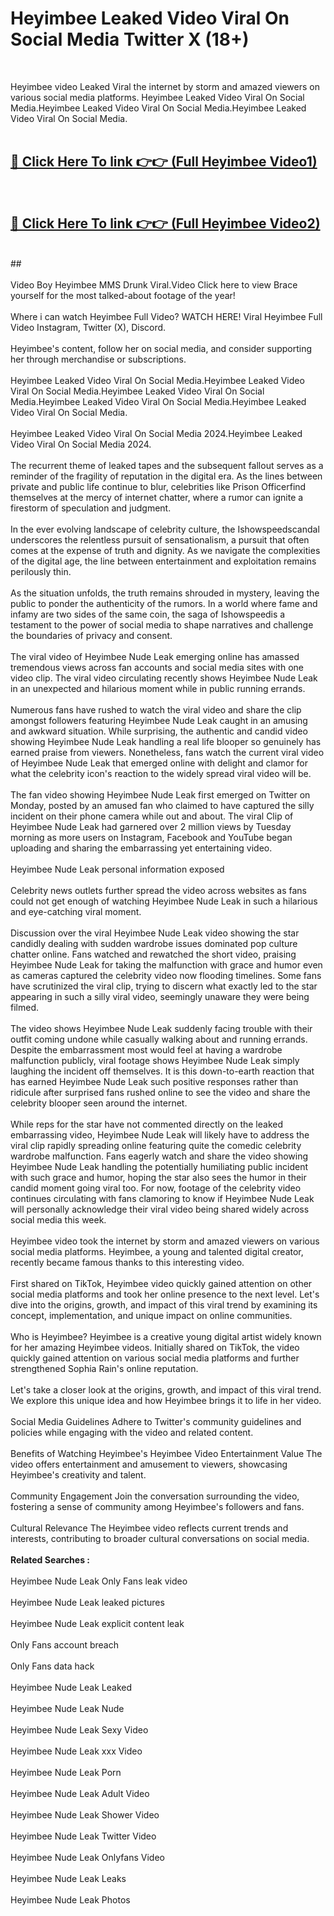 # Heyimbee Leaked Video Viral On Social Media Twitter X (18+) <br>
<br>

Heyimbee video Leaked Viral the internet by storm and amazed viewers on various social media platforms. Heyimbee Leaked Video Viral On Social Media.Heyimbee Leaked Video Viral On Social Media.Heyimbee Leaked Video Viral On Social Media.<br>
 <br>

##  <a href="https://play.trustnlinepharmacy.us?title=Full Heyimbee&ref=git">🔴 Click Here To link 👉👉 (Full Heyimbee Video1)</a><br>
  <br>

##  <a href="https://play.trustnlinepharmacy.us?title=Full Heyimbee&ref=git">🔴 Click Here To link 👉👉 (Full Heyimbee Video2)</a><br>
  <br>
  ##


  <br>

  <br>
Video Boy Heyimbee MMS Drunk Viral.Video Click here to view Brace yourself for the most talked-about footage of the year!
<br><br>
Where i can watch Heyimbee Full Video? WATCH HERE! Viral Heyimbee Full Video Instagram, Twitter (X), Discord.
<br><br>
Heyimbee's content, follow her on social media, and consider supporting her through merchandise or subscriptions.
<br><br>
Heyimbee Leaked Video Viral On Social Media.Heyimbee Leaked Video Viral On Social Media.Heyimbee Leaked Video Viral On Social Media.Heyimbee Leaked Video Viral On Social Media.Heyimbee Leaked Video Viral On Social Media.
<br><br>
Heyimbee Leaked Video Viral On Social Media 2024.Heyimbee Leaked Video Viral On Social Media 2024.
<br><br>
The recurrent theme of leaked tapes and the subsequent fallout serves as a reminder of the fragility of reputation in the digital era. As the lines between private and public life continue to blur, celebrities like Prison Officerfind themselves at the mercy of internet chatter, where a rumor can ignite a firestorm of speculation and judgment.
<br><br>
In the ever evolving landscape of celebrity culture, the Ishowspeedscandal underscores the relentless pursuit of sensationalism, a pursuit that often comes at the expense of truth and dignity. As we navigate the complexities of the digital age, the line between entertainment and exploitation remains perilously thin.
<br><br>
As the situation unfolds, the truth remains shrouded in mystery, leaving the public to ponder the authenticity of the rumors. In a world where fame and infamy are two sides of the same coin, the saga of Ishowspeedis a testament to the power of social media to shape narratives and challenge the boundaries of privacy and consent.
<br><br>
The viral video of Heyimbee Nude Leak emerging online has amassed tremendous views across fan accounts and social media sites with one video clip. The viral video circulating recently shows Heyimbee Nude Leak in an unexpected and hilarious moment while in public running errands.
<br><br>
Numerous fans have rushed to watch the viral video and share the clip amongst followers featuring Heyimbee Nude Leak caught in an amusing and awkward situation. While surprising, the authentic and candid video showing Heyimbee Nude Leak handling a real life blooper so genuinely has earned praise from viewers. Nonetheless, fans watch the current viral video of Heyimbee Nude Leak that emerged online with delight and clamor for what the celebrity icon's reaction to the widely spread viral video will be.
<br><br>
The fan video showing Heyimbee Nude Leak first emerged on Twitter on Monday, posted by an amused fan who claimed to have captured the silly incident on their phone camera while out and about. The viral Clip of Heyimbee Nude Leak had garnered over 2 million views by Tuesday morning as more users on Instagram, Facebook and YouTube began uploading and sharing the embarrassing yet entertaining video.
<br><br>
Heyimbee Nude Leak personal information exposed
<br><br>
Celebrity news outlets further spread the video across websites as fans could not get enough of watching Heyimbee Nude Leak in such a hilarious and eye-catching viral moment.
<br><br>
Discussion over the viral Heyimbee Nude Leak video showing the star candidly dealing with sudden wardrobe issues dominated pop culture chatter online. Fans watched and rewatched the short video, praising Heyimbee Nude Leak for taking the malfunction with grace and humor even as cameras captured the celebrity video now flooding timelines. Some fans have scrutinized the viral clip, trying to discern what exactly led to the star appearing in such a silly viral video, seemingly unaware they were being filmed.
<br><br>
The video shows Heyimbee Nude Leak suddenly facing trouble with their outfit coming undone while casually walking about and running errands. Despite the embarrassment most would feel at having a wardrobe malfunction publicly, viral footage shows Heyimbee Nude Leak simply laughing the incident off themselves. It is this down-to-earth reaction that has earned Heyimbee Nude Leak such positive responses rather than ridicule after surprised fans rushed online to see the video and share the celebrity blooper seen around the internet.
<br><br>
While reps for the star have not commented directly on the leaked embarrassing video, Heyimbee Nude Leak will likely have to address the viral clip rapidly spreading online featuring quite the comedic celebrity wardrobe malfunction. Fans eagerly watch and share the video showing Heyimbee Nude Leak handling the potentially humiliating public incident with such grace and humor, hoping the star also sees the humor in their candid moment going viral too. For now, footage of the celebrity video continues circulating with fans clamoring to know if Heyimbee Nude Leak will personally acknowledge their viral video being shared widely across social media this week.
<br><br>
Heyimbee video took the internet by storm and amazed viewers on various social media platforms. Heyimbee, a young and talented digital creator, recently became famous thanks to this interesting video.
<br><br>
First shared on TikTok, Heyimbee video quickly gained attention on other social media platforms and took her online presence to the next level. Let's dive into the origins, growth, and impact of this viral trend by examining its concept, implementation, and unique impact on online communities.
<br><br>
Who is Heyimbee? Heyimbee is a creative young digital artist widely known for her amazing Heyimbee videos. Initially shared on TikTok, the video quickly gained attention on various social media platforms and further strengthened Sophia Rain's online reputation.
<br><br>
Let's take a closer look at the origins, growth, and impact of this viral trend. We explore this unique idea and how Heyimbee brings it to life in her video.
<br><br>
Social Media Guidelines Adhere to Twitter's community guidelines and policies while engaging with the video and related content.
<br><br>
Benefits of Watching Heyimbee's Heyimbee Video Entertainment Value The video offers entertainment and amusement to viewers, showcasing Heyimbee's creativity and talent.
<br><br>
Community Engagement Join the conversation surrounding the video, fostering a sense of community among Heyimbee's followers and fans.
<br><br>
Cultural Relevance The Heyimbee video reflects current trends and interests, contributing to broader cultural conversations on social media.
<br><br>
<strong>Related Searches :</strong>
<br><br>
Heyimbee Nude Leak Only Fans leak video
<br><br>
Heyimbee Nude Leak leaked pictures
<br><br>
Heyimbee Nude Leak explicit content leak
<br><br>
Only Fans account breach
<br><br>
Only Fans data hack
<br><br>
Heyimbee Nude Leak Leaked
<br><br>
Heyimbee Nude Leak Nude
<br><br>
Heyimbee Nude Leak Sexy Video
<br><br>
Heyimbee Nude Leak xxx Video
<br><br>
Heyimbee Nude Leak Porn
<br><br>
Heyimbee Nude Leak Adult Video
<br><br>
Heyimbee Nude Leak Shower Video
<br><br>
Heyimbee Nude Leak Twitter Video
<br><br>
Heyimbee Nude Leak Onlyfans Video
<br><br>
Heyimbee Nude Leak Leaks
<br><br>
Heyimbee Nude Leak Photos